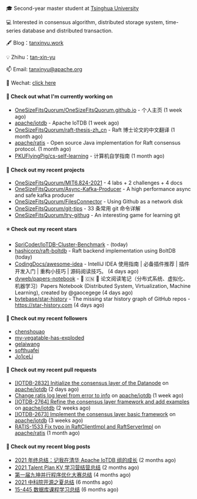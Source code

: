 🎓 Second-year master student at [Tsinghua University](https://www.tsinghua.edu.cn/)

💻 Interested in consensus algorithm, distributed storage system, time-series database and distributed transaction.

🖋 Blog：[tanxinyu.work](https://tanxinyu.work)

💡 Zhihu：[tan-xin-yu](https://www.zhihu.com/people/tan-xin-yu-22)

📫 Email: [tanxinyu@apache.org](mailto:tanxinyu@apache.org)

💬 Wechat: [click here](https://github.com/LebronAl/LebronAl/issues/1)

#### 👷 Check out what I'm currently working on

- [OneSizeFitsQuorum/OneSizeFitsQuorum.github.io](https://github.com/OneSizeFitsQuorum/OneSizeFitsQuorum.github.io) - 个人主页 (1 week ago)
- [apache/iotdb](https://github.com/apache/iotdb) - Apache IoTDB (1 week ago)
- [OneSizeFitsQuorum/raft-thesis-zh_cn](https://github.com/OneSizeFitsQuorum/raft-thesis-zh_cn) - Raft 博士论文的中文翻译 (1 month ago)
- [apache/ratis](https://github.com/apache/ratis) - Open source Java implementation for Raft consensus protocol. (1 month ago)
- [PKUFlyingPig/cs-self-learning](https://github.com/PKUFlyingPig/cs-self-learning) - 计算机自学指南 (1 month ago)

#### 🌱 Check out my recent projects

- [OneSizeFitsQuorum/MIT6.824-2021](https://github.com/OneSizeFitsQuorum/MIT6.824-2021) - 4 labs &#43; 2 challenges &#43; 4 docs
- [OneSizeFitsQuorum/Async-Kafka-Producer](https://github.com/OneSizeFitsQuorum/Async-Kafka-Producer) - A high performance async and safe kafka producer
- [OneSizeFitsQuorum/FilesConnector](https://github.com/OneSizeFitsQuorum/FilesConnector) - Using Github as a network disk
- [OneSizeFitsQuorum/git-tips](https://github.com/OneSizeFitsQuorum/git-tips) - 33 条常用 git 命令详解
- [OneSizeFitsQuorum/try-githug](https://github.com/OneSizeFitsQuorum/try-githug) - An interesting game for learning git

#### ⭐ Check out my recent stars

- [SpriCoder/IoTDB-Cluster-Benchmark](https://github.com/SpriCoder/IoTDB-Cluster-Benchmark) -  (today)
- [hashicorp/raft-boltdb](https://github.com/hashicorp/raft-boltdb) - Raft backend implementation using BoltDB (today)
- [CodingDocs/awesome-idea](https://github.com/CodingDocs/awesome-idea) - IntelliJ IDEA 使用指南 | 必备插件推荐 | 插件开发入门 | 重构小技巧 | 源码阅读技巧。  (4 days ago)
- [dyweb/papers-notebook](https://github.com/dyweb/papers-notebook) - :page_facing_up: :cn: :page_with_curl: 论文阅读笔记（分布式系统、虚拟化、机器学习）Papers Notebook (Distributed System, Virtualization, Machine Learning), created by @gaocegege  (4 days ago)
- [bytebase/star-history](https://github.com/bytebase/star-history) - The missing star history graph of GitHub repos - https://star-history.com (4 days ago)

#### 👯 Check out my recent followers

- [chenshouao](https://github.com/chenshouao)
- [my-vegatable-has-exploded](https://github.com/my-vegatable-has-exploded)
- [gelaiwang](https://github.com/gelaiwang)
- [softhuafei](https://github.com/softhuafei)
- [Jo1ceLi](https://github.com/Jo1ceLi)

#### 🔨 Check out my recent pull requests

- [[IOTDB-2832] Initialize the consensus layer of the Datanode](https://github.com/apache/iotdb/pull/5417) on [apache/iotdb](https://github.com/apache/iotdb) (2 days ago)
- [Change ratis log level from error to info](https://github.com/apache/iotdb/pull/5346) on [apache/iotdb](https://github.com/apache/iotdb) (1 week ago)
- [[IOTDB-2764] Refine the consensus layer framework and add examples](https://github.com/apache/iotdb/pull/5277) on [apache/iotdb](https://github.com/apache/iotdb) (2 weeks ago)
- [[IOTDB-2673] Implement the consensus layer basic framework](https://github.com/apache/iotdb/pull/5204) on [apache/iotdb](https://github.com/apache/iotdb) (3 weeks ago)
- [RATIS-1533 Fix typo in RaftClientImpl and RaftServerImpl](https://github.com/apache/ratis/pull/609) on [apache/ratis](https://github.com/apache/ratis) (1 month ago)

#### 📜 Check out my recent blog posts

- [2021 年终总结：记我在清华 Apache IoTDB 组的成长](https://tanxinyu.work/2021-annual-summary/) (2 months ago)
- [2021 Talent Plan KV 学习营结营总结](https://tanxinyu.work/tinykv/) (2 months ago)
- [第一届九坤并行程序优化大赛总结](https://tanxinyu.work/jiu-kun-parallel-program-optimization-contest/) (4 months ago)
- [2021 中科院开源之夏总结](https://tanxinyu.work/2021-summer-of-code/) (6 months ago)
- [15-445 数据库课程学习总结](https://tanxinyu.work/15-445/) (6 months ago)
